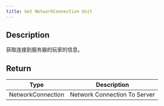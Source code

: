 ```yaml
---
title: Get NetworkConnection Unit
---
```


## Description

获取连接到服务器的玩家的信息。

## Return

| Type              | Description                  |
| ----------------- | ---------------------------- |
| NetworkConnection | Network Connection To Server |
